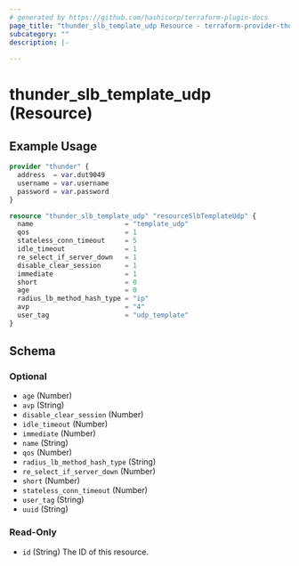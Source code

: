 ```yaml
---
# generated by https://github.com/hashicorp/terraform-plugin-docs
page_title: "thunder_slb_template_udp Resource - terraform-provider-thunder"
subcategory: ""
description: |-
  
---
```


# thunder_slb_template_udp (Resource)



## Example Usage

```terraform
provider "thunder" {
  address  = var.dut9049
  username = var.username
  password = var.password
}

resource "thunder_slb_template_udp" "resourceSlbTemplateUdp" {
  name                       = "template_udp"
  qos                        = 1
  stateless_conn_timeout     = 5
  idle_timeout               = 1
  re_select_if_server_down   = 1
  disable_clear_session      = 1
  immediate                  = 1
  short                      = 0
  age                        = 0
  radius_lb_method_hash_type = "ip"
  avp                        = "4"
  user_tag                   = "udp_template"
}
```

<!-- schema generated by tfplugindocs -->
## Schema

### Optional

- `age` (Number)
- `avp` (String)
- `disable_clear_session` (Number)
- `idle_timeout` (Number)
- `immediate` (Number)
- `name` (String)
- `qos` (Number)
- `radius_lb_method_hash_type` (String)
- `re_select_if_server_down` (Number)
- `short` (Number)
- `stateless_conn_timeout` (Number)
- `user_tag` (String)
- `uuid` (String)

### Read-Only

- `id` (String) The ID of this resource.


